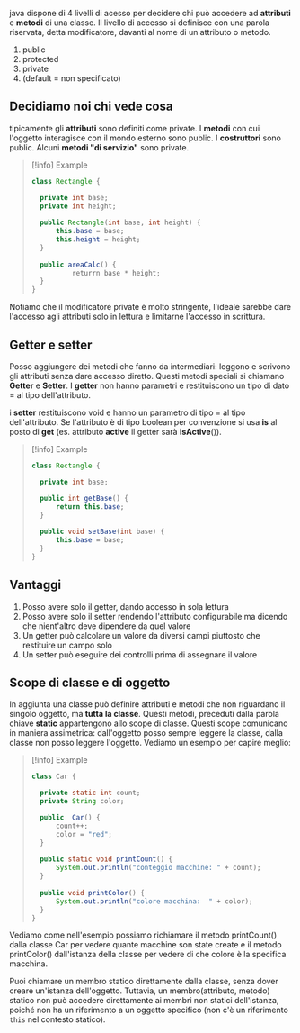 java dispone di 4 livelli di acesso per decidere chi può accedere ad 
**attributi** e **metodi** di una classe.
Il livello di accesso si definisce con una parola riservata, detta 
modificatore, davanti al nome di un attributo o metodo.

1. public
2. protected
3. private
4. (default = non specificato)

## Decidiamo noi chi vede cosa

tipicamente gli **attributi** sono definiti come private.
I **metodi** con cui l'oggetto interagisce con il mondo esterno
sono public.
I **costruttori** sono public.
Alcuni **metodi "di servizio"** sono private.

> [!info] Example
> ```java
>class Rectangle {
>
>	private int base;
>	private int height;
>	
>	public Rectangle(int base, int height) {
>		this.base = base;
>		this.height = height;
>	}
>	
>	public areaCalc() {
>			returrn base * height;
>	}
>}

Notiamo che il modificatore private è molto stringente, l'ideale sarebbe
dare l'accesso agli attributi solo in lettura e limitarne l'accesso in
scrittura.

## Getter e setter

Posso aggiungere dei metodi che fanno da intermediari: leggono e
scrivono gli attributi senza dare accesso diretto.
Questi metodi speciali si chiamano **Getter** e **Setter**.
I **getter** non hanno parametri e restituiscono un tipo di dato = al tipo
dell'attributo.

i **setter** restituiscono void e hanno un parametro di tipo = al tipo
dell'attributo.
Se l'attributo è di tipo boolean per convenzione si usa **is** al posto
di **get** (es. attributo **active** il getter sarà **isActive**()).

> [!info] Example
> ```java
>class Rectangle {
>
>	private int base;
>
>	public int getBase() {
>		return this.base;
>	}
>	
>	public void setBase(int base) {
>		this.base = base;
>	}
>}

## Vantaggi

1. Posso avere solo il getter, dando accesso in sola lettura
2. Posso avere solo il setter rendendo l'attributo configurabile
	ma dicendo che nient'altro deve dipendere da quel valore
3. Un getter può calcolare un valore da diversi campi piuttosto
	che restituire un campo solo
4. Un setter può eseguire dei controlli prima di assegnare il valore

## Scope di classe e di oggetto

In aggiunta una classe può definire attributi e metodi che non 
riguardano il singolo oggetto, ma **tutta la classe**.
Questi metodi, preceduti dalla parola chiave **static** appartengono
allo scope di classe.
Questi scope comunicano in maniera assimetrica: dall'oggetto posso
sempre leggere la classe, dalla classe non posso leggere l'oggetto.
Vediamo un esempio per capire meglio:

> [!info] Example
> ```java
>class Car {
>
>	private static int count;
>	private String color;
>
>	public  Car() {
>		count++;
>		color = "red";
>	}
>	
>	public static void printCount() {
>		System.out.println("conteggio macchine: " + count);
>	}
>	
>	public void printColor() {
>		System.out.println("colore macchina:  " + color);
>	}
>}

Vediamo come nell'esempio possiamo richiamare il metodo
printCount() dalla classe Car per vedere quante macchine son state 
create e il metodo printColor() dall'istanza della classe per vedere
di che colore è la specifica macchina.

Puoi chiamare un membro statico direttamente dalla classe, senza dover creare un'istanza dell'oggetto. Tuttavia, un membro(attributo, metodo) statico non può accedere direttamente ai membri non statici dell'istanza, poiché non ha un riferimento a un oggetto specifico (non c'è un riferimento `this` nel contesto statico).